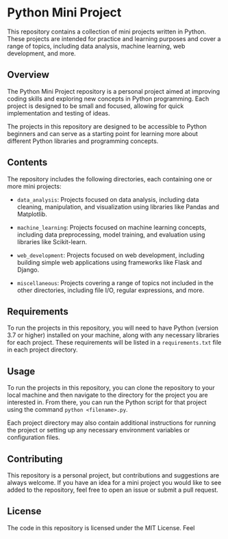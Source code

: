# Python Mini Project

This repository contains a collection of mini projects written in Python. These projects are intended for practice and learning purposes and cover a range of topics, including data analysis, machine learning, web development, and more.

## Overview

The Python Mini Project repository is a personal project aimed at improving coding skills and exploring new concepts in Python programming. Each project is designed to be small and focused, allowing for quick implementation and testing of ideas.

The projects in this repository are designed to be accessible to Python beginners and can serve as a starting point for learning more about different Python libraries and programming concepts.

## Contents

The repository includes the following directories, each containing one or more mini projects:

- `data_analysis`: Projects focused on data analysis, including data cleaning, manipulation, and visualization using libraries like Pandas and Matplotlib.

- `machine_learning`: Projects focused on machine learning concepts, including data preprocessing, model training, and evaluation using libraries like Scikit-learn.

- `web_development`: Projects focused on web development, including building simple web applications using frameworks like Flask and Django.

- `miscellaneous`: Projects covering a range of topics not included in the other directories, including file I/O, regular expressions, and more.

## Requirements

To run the projects in this repository, you will need to have Python (version 3.7 or higher) installed on your machine, along with any necessary libraries for each project. These requirements will be listed in a `requirements.txt` file in each project directory.

## Usage

To run the projects in this repository, you can clone the repository to your local machine and then navigate to the directory for the project you are interested in. From there, you can run the Python script for that project using the command `python <filename>.py`.

Each project directory may also contain additional instructions for running the project or setting up any necessary environment variables or configuration files.

## Contributing

This repository is a personal project, but contributions and suggestions are always welcome. If you have an idea for a mini project you would like to see added to the repository, feel free to open an issue or submit a pull request.

## License

The code in this repository is licensed under the MIT License. Feel
